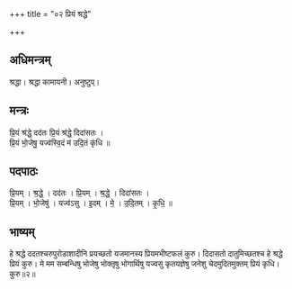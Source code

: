 +++
title = "०२ प्रियं श्रद्धे"

+++
## अधिमन्त्रम्
श्रद्धा। श्रद्धा कामायनी। अनुष्टुप्।

## मन्त्रः
प्रि॒यं श्र॑द्धे॒ दद॑तः प्रि॒यं श्र॑द्धे॒ दिदा॑सतः ।  
प्रि॒यं भो॒जेषु॒ यज्व॑स्वि॒दं म॑ उदि॒तं कृ॑धि ॥

## पदपाठः
प्रि॒यम् । श्र॒द्धे॒ । दद॑तः । प्रि॒यम् । श्र॒द्धे॒ । दिदा॑सतः ।  
प्रि॒यम् । भो॒जेषु॑ । यज्व॑ऽसु । इ॒दम् । मे॒ । उ॒दि॒तम् । कृ॒धि॒ ॥

## भाष्यम्
हे श्रद्धे ददतश्चरुपुरोडाशादीनि प्रयच्छतो यजमानस्य प्रियमभीष्टफलं कुरु। दिदासतो दातुमिच्छतश्च हे श्रद्धे प्रियं कुरु। मे मम सम्बन्धिषु भोजेषु भोक्तृषु भोगार्थिषु यज्वसु कृतयज्ञेषु जनेशु चेदमुदितमुक्तम् प्रियं कृधि। कुरु॥२॥